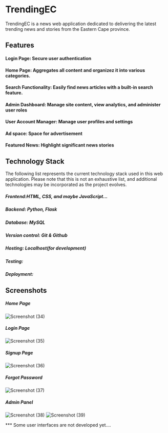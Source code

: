 # TrendingEC
TrendingEC is a news web application dedicated to delivering the latest trending news and stories from the Eastern Cape province.

## Features
#### Login Page: Secure user authentication
#### Home Page: Aggregates all content and organizez it into various categories.
#### Search Functionality: Easily find news articles with a built-in search feature.
#### Admin Dashboard: Manage site content, view analytics, and administer user roles
#### User Account Manager: Manage user profiles and settings
#### Ad space: Space for advertisement
#### Featured News: Highlight significant news stories

## Technology Stack
The following list represents the current technology stack used in this web application. Please note that this is not an exhaustive list,
and additional technologies may be incorporated as the project evolves. 
##### Frontend:HTML, CSS, and maybe JavaScript...
##### Backend: Python, Flask
##### Database: MySQL
##### Version control: Git & Github
##### Hosting: Localhost(for development)
##### Testing:
##### Deployment: 
## Screenshots
##### Home Page
![Screenshot (34)](https://github.com/PxCKS/trendingec/assets/99511441/42fb1765-c21d-4f94-8b22-d4896287f205)
##### Login Page
![Screenshot (35)](https://github.com/PxCKS/trendingec/assets/99511441/c061a21d-91a7-4da6-8636-3d00a6475170)

##### Signup Page
![Screenshot (36)](https://github.com/PxCKS/trendingec/assets/99511441/bff6c24c-385a-41e4-9981-b95e061499b7)

##### Forgot Password
![Screenshot (37)](https://github.com/PxCKS/trendingec/assets/99511441/3b5e3239-f04c-4276-831e-301e25a57318)

##### Admin Panel
![Screenshot (38)](https://github.com/PxCKS/trendingec/assets/99511441/cfd8d3e3-bc33-4b33-bc2f-02b8387e40b0)
![Screenshot (39)](https://github.com/PxCKS/trendingec/assets/99511441/147a08f3-96f9-489b-8f0b-4a6f3e94206d)

*** Some user interfaces are not developed yet....
